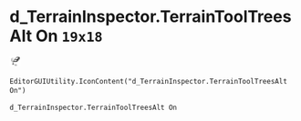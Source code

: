 # d_TerrainInspector.TerrainToolTreesAlt On `19x18`
<img src="/img/d_TerrainInspector.TerrainToolTreesAlt%20On.png" width=19 height=18>

``` CSharp
EditorGUIUtility.IconContent("d_TerrainInspector.TerrainToolTreesAlt On")
```
```
d_TerrainInspector.TerrainToolTreesAlt On
```
